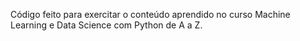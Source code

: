Código feito para exercitar o conteúdo aprendido no curso Machine Learning e Data Science com Python de A a Z.
